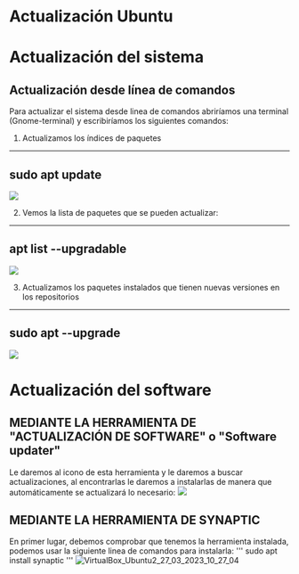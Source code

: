 # Actualización Ubuntu
# Actualización del sistema
## Actualización desde línea de comandos
Para actualizar el sistema desde linea de comandos abriríamos una terminal (Gnome-terminal) y escribiríamos los siguientes comandos:

1. Actualizamos los índices de paquetes

---
sudo apt update
---

![](https://user-images.githubusercontent.com/122264807/227210584-9f63cea9-c647-4503-bbbb-d30a59cddcfa.png)

2. Vemos la lista de paquetes que se pueden actualizar:

---
apt list --upgradable
---
![](https://user-images.githubusercontent.com/122264807/227210910-cdeff890-75c7-46c1-ada7-0aca98472fac.png)


3. Actualizamos los paquetes instalados que tienen nuevas versiones en los repositorios

---
sudo apt --upgrade
---
![](https://user-images.githubusercontent.com/122264807/227211016-914b90ab-ba13-4f42-a6f4-54c5ffd3a8da.png)

# Actualización del software
## MEDIANTE LA HERRAMIENTA DE "ACTUALIZACIÓN DE SOFTWARE" o "Software updater"
Le daremos al icono de esta herramienta y le daremos a buscar actualizaciones, al encontrarlas le daremos a instalarlas de manera que automáticamente se actualizará lo necesario:
![](https://user-images.githubusercontent.com/122264807/227882917-2230245a-e6de-4326-8e01-99d98d2e2d41.png)

## MEDIANTE LA HERRAMIENTA DE SYNAPTIC

En primer lugar, debemos comprobar que tenemos la herramienta instalada, podemos usar la siguiente linea de comandos para instalarla:
'''
sudo apt install synaptic
'''
![VirtualBox_Ubuntu2_27_03_2023_10_27_04](https://user-images.githubusercontent.com/122264807/227885248-9a65e339-e3e5-4350-93af-db191da9d809.png)















